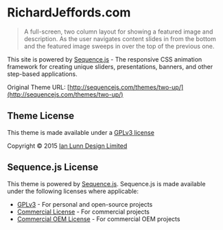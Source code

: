 # RichardJeffords.com

> A full-screen, two column layout for showing a featured image and description. As the user navigates content slides in from the bottom and the featured image sweeps in over the top of the previous one.

This site is powered by [Sequence.js](http://sequencejs.com/) - The responsive CSS animation framework for creating unique sliders, presentations, banners, and other step-based applications.

Original Theme URL: [http://sequencejs.com/themes/two-up/](http://sequencejs.com/themes/two-up/)

## Theme License

This theme is made available under a [GPLv3 license](http://sequencejs.com/licenses/#free-theme)

Copyright © 2015 [Ian Lunn Design Limited](http://ianlunn.co.uk/)

## Sequence.js License

This theme is powered by [Sequence.js](http://sequencejs.com/). Sequence.js is made available under the following licenses where applicable:

- [GPLv3](http://sequencejs.com/licenses/#personal-open-source-overview) - For personal and open-source projects
- [Commercial License](http://sequencejs.com/licenses/#commercial-overview) - For commercial projects
- [Commercial OEM License](http://sequencejs.com/licenses/#commercial-oem-overview) - For commercial OEM projects
